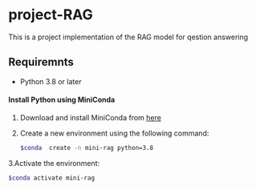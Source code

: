 # project-RAG

This is a project implementation of the RAG model for qestion answering

## Requiremnts

- Python 3.8 or later

#### Install Python using MiniConda

1) Download and install MiniConda from [here](https://docs.anaconda.com/free/miniconda/#quick-command-line-install)
2) Create a new environment using the following command:

   ```bash
   $conda  create -n mini-rag python=3.8
   ```

3.Activate the environment:

```bash
$conda activate mini-rag
```
